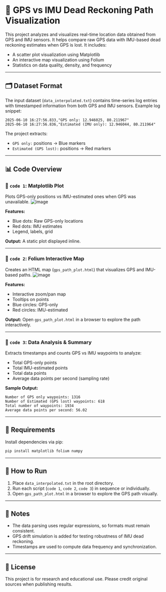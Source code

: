 
# 📍 GPS vs IMU Dead Reckoning Path Visualization

This project analyzes and visualizes real-time location data obtained from GPS and IMU sensors. It helps compare raw GPS data with IMU-based dead reckoning estimates when GPS is lost. It includes:

* A scatter plot visualization using Matplotlib
* An interactive map visualization using Folium
* Statistics on data quality, density, and frequency

---

## 🗂 Dataset Format

The input dataset (`data_interpolated.txt`) contains time-series log entries with timestamped information from both GPS and IMU sensors. Example log snippet:

```
2025-06-10 16:27:56.833,"GPS only: 12.946025, 80.211967"
2025-06-10 16:27:56.836,"Estimated (IMU only): 12.946044, 80.211964"
```

The project extracts:

* `GPS only:` positions → Blue markers
* `Estimated (GPS lost):` positions → Red markers


---

## 📊 Code Overview

### 🔹 `code 1`: Matplotlib Plot

Plots GPS-only positions vs IMU-estimated ones when GPS was unavailable.
![image](https://github.com/user-attachments/assets/3dee1e2f-6ae8-4232-b2c4-be9afd3e6370)

**Features:**

* Blue dots: Raw GPS-only locations
* Red dots: IMU estimates 
* Legend, labels, grid

**Output:** A static plot displayed inline.


---

### 🔹 `code 2`: Folium Interactive Map

Creates an HTML map (`gps_path_plot.html`) that visualizes GPS and IMU-based paths.
![image](https://github.com/user-attachments/assets/df0220af-8776-4a28-b748-12feaa15394f)


**Features:**

* Interactive zoom/pan map
* Tooltips on points
* Blue circles: GPS-only
* Red circles: IMU-estimated

**Output:** Open `gps_path_plot.html` in a browser to explore the path interactively.

---

### 🔹 `code 3`: Data Analysis & Summary

Extracts timestamps and counts GPS vs IMU waypoints to analyze:

* Total GPS-only points
* Total IMU-estimated points
* Total data points
* Average data points per second (sampling rate)

**Sample Output:**

```
Number of GPS only waypoints: 1316
Number of Estimated (GPS lost) waypoints: 618
Total number of waypoints: 1934
Average data points per second: 56.02
```

---

## 🧪 Requirements

Install dependencies via pip:

```bash
pip install matplotlib folium numpy
```

---

## 🚀 How to Run

1. Place `data_interpolated.txt` in the root directory.
2. Run each script (`code 1`, `code 2`, `code 3`) in sequence or individually.
3. Open `gps_path_plot.html` in a browser to explore the GPS path visually.

---

## 📌 Notes

* The data parsing uses regular expressions, so formats must remain consistent.
* GPS drift simulation is added for testing robustness of IMU dead reckoning.
* Timestamps are used to compute data frequency and synchronization.

---

## 📎 License

This project is for research and educational use. Please credit original sources when publishing results.
